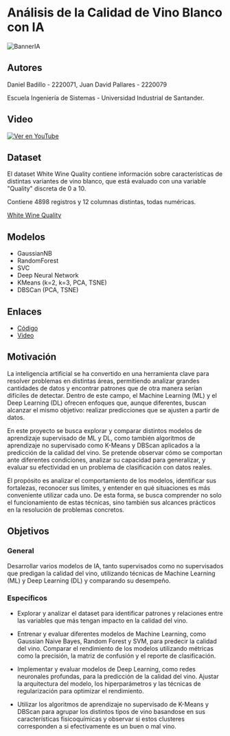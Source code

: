 # Análisis de la Calidad de Vino Blanco con IA

![BannerIA](https://github.com/user-attachments/assets/fe1eb49f-834b-4466-a65d-0aee8f999542)

## Autores
Daniel Badillo - 2220071, Juan David Pallares - 2220079

Escuela Ingeniería de Sistemas - Universidad Industrial de Santander.

## Video
[![Ver en YouTube](https://img.youtube.com/vi/LSTgxtzRElw/hqdefault.jpg)](https://youtu.be/LSTgxtzRElw?feature=shared)

## Dataset
El dataset White Wine Quality contiene información sobre características de distintas variantes de vino blanco, que está evaluado con una variable "Quality" discreta de 0 a 10. 

Contiene 4898 registros y 12 columnas distintas, todas numéricas.

[White Wine Quality](https://www.kaggle.com/datasets/piyushagni5/white-wine-quality/data)

## Modelos
- GaussianNB
- RandomForest
- SVC
- Deep Neural Network
- KMeans (k=2, k=3, PCA, TSNE)
- DBSCan (PCA, TSNE)

## Enlaces
- [Código](https://colab.research.google.com/drive/1KaCnuniFLZtTSVGKjOyMbGoZFbn6lSYZ?usp=sharing)
- [Video](https://youtu.be/LSTgxtzRElw?feature=shared)

## Motivación
La inteligencia artificial se ha convertido en una herramienta clave para resolver problemas en distintas áreas, permitiendo analizar grandes cantidades de datos y encontrar patrones que de otra manera serían difíciles de detectar. Dentro de este campo, el Machine Learning (ML) y el Deep Learning (DL) ofrecen enfoques que, aunque diferentes, buscan alcanzar el mismo objetivo: realizar predicciones que se ajusten a partir de datos.

En este proyecto se busca explorar y comparar distintos modelos de aprendizaje supervisado de ML y DL, como también algoritmos de aprendizaje no supervisado como K-Means y DBScan aplicados a la predicción de la calidad del vino. Se pretende observar cómo se comportan ante diferentes condiciones, analizar su capacidad para generalizar, y evaluar su efectividad en un problema de clasificación con datos reales.

El propósito es analizar el comportamiento de los modelos, identificar sus fortalezas, reconocer sus límites, y entender en qué situaciones es más conveniente utilizar cada uno. De esta forma, se busca comprender no solo el funcionamiento de estas técnicas, sino también sus alcances prácticos en la resolución de problemas concretos.

## Objetivos

### General
Desarrollar varios modelos de IA, tanto supervisados como no supervisados que predigan la calidad del vino, utilizando técnicas de Machine Learning (ML) y Deep Learning (DL) y comparando su desempeño.

### Específicos
- Explorar y analizar el dataset para identificar patrones y relaciones entre las variables que más tengan impacto en la calidad del vino.

- Entrenar y evaluar diferentes modelos de Machine Learning, como Gaussian Naive Bayes, Random Forest y SVM, para predecir la calidad del vino. Comparar el rendimiento de los modelos utilizando métricas como la precisión, la matriz de confusión y el reporte de clasificación.

- Implementar y evaluar modelos de Deep Learning, como redes neuronales profundas, para la predicción de la calidad del vino. Ajustar la arquitectura del modelo, los hiperparámetros y las técnicas de regularización para optimizar el rendimiento.

- Utilizar los algoritmos de aprendizaje no supervisado de K-Means y DBScan para agrupar los distintos tipos de vino basandose en sus características fisicoquímicas y observar si estos clusteres corresponden a si efectivamente es un buen o mal vino.

